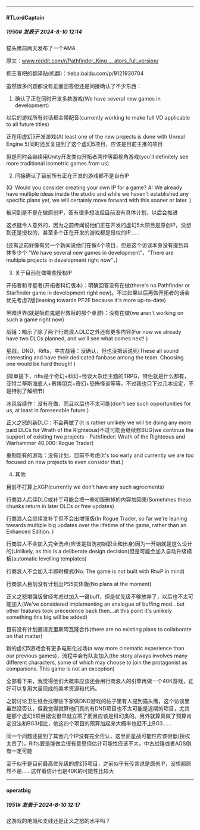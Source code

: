 ﻿
*****

####  RTLordCaptain  
##### 1950#       发表于 2024-8-10 12:14

猫头鹰前两天发布了一个AMA

原文：[www.reddit.com/r/Pathfinder_King ... ators_full_version/](http://www.reddit.com/r/Pathfinder_Kingmaker/comments/1emp6rx/owlcat_ama_for_content_creators_full_version/)

拥王者吧的翻译贴(机翻)：tieba.baidu.com/p/9121930704

虽然很多问题都没有正面回答但还是间接确认了不少东西：

1. 确认了正在同时开发多款游戏(We have several new games in development)

以后的游戏所有对话都会带配音(currently working to make full VO applicable to all future titles)

正在用虚幻5开发游戏(At least one of the new projects is done with Unreal Engine 5)同时还反复提到了这个虚幻5项目，应该是目前主推的项目

但是同时会继续用Unity开发类似开拓者两作等距视角游戏(you'll definitely see more traditional isometric games from us)

2. 间接确认了目前所有正在开发的游戏都不是自有IP

(Q: Would you consider creating your own IP for a game? A: We already have multiple ideas inside the studio and while we haven't established any specific plans yet, we will certainly move forward with this sooner or later. )

被问到是不是在做原创IP，答有很多想法但目前没有具体计划，以后会推进

这点挺令人意外的，因为之前传闻说他们正在开发的虚幻5大项目是原创IP，没想到还是授权的，甚至多个正在开发的游戏都是授权的IP……

(还有之前好像有另一个新闻说他们在做4个项目，但是这个访谈本身没有提到具体多少个 “We have several new games in development”，“There are multiple projects in development right now”，)

3. 关于目前在做哪些授权IP

开拓者和寻星者(开拓者科幻版本)：明确回答没有在做(there's no Pathfinder or Starfinder game in development right now)。不过如果以后再做开拓者的话会优先考虑2版(leaning towards PF2E because it's more up-to-date)

黑暗世界(就是吸血鬼避世救赎的那个桌游)：没有在做(we aren't working on such a game right now)

战锤：暗示了除了两个行商浪人DLC之外还有更多内容(For now we already have two DLCs planned, and we'll see what comes next! )

星战，DND，Rifts，中古战锤：没确认，但也没把话说死(These all sound interesting and have their dedicated fanbase among the team. Choosing one would be hard though! )

(简单提下，rifts是个奇幻+科幻+怪谈大杂烩主题的TRPG，特色就是什么都有，亚特兰蒂斯海底人+赛博朋克+奇幻+恐怖怪谈等等，不过我也只下过几本设定，不是特别了解细节)

冰风谷续作：没有在做，而且以后也不太可能(don't see such opportunities for us, at least in foreseeable future.)

正义之怒的新DLC：不会再做了(it is rather unlikely we will be doing any more paid DLCs for Wrath of the Righteous)不过可能会继续修BUG(we continue the support of existing two projects - Pathfinder: Wrath of the Righteous and Warhammer 40,000: Rogue Trader)

重制现有的游戏：没有计划，目前不考虑(it's too early and currently we are too focused on new projects to even consider that.)

4. 其他

目前不打算上XGP(currently we don't have any such agreements)

行商浪人后续DLC或补丁可能会把一些初版删掉的内容加回来(Sometimes these chunks return in later DLCs or free updates)

行商浪人会继续发补丁但不会出增强版(In Rogue Trader, so far we're leaning towards multiple big updates over the lifetime of the game, rather than an Enhanced Edition. )

行商浪人不会加入完全洗点(应该是指洗初始职业和出身)因为一开始就是这么设计的(Unlikely, as this is a deliberate design decision)但是可能会加入自动升级模板(automatic levelling templates)

行商浪人不会加入半即时模式(No. The game is not built with RtwP in mind)

行商浪人目前没有计划出PS5实体版(No plans at the moment)

正义之怒增强版曾经考虑过加入一键buff，但是优先级不够放弃了，以后也不太可能加入(We've considered implementing an analogue of buffing mod...but other features took precedence back then...at this point it's unlikely something this big will be added)

目前没有计划邀请克里斯阿瓦隆合作(there are no existing plans to collaborate on that matter)

新的虚幻5游戏会有更多电影化过场(a way more cinematic experience than our previous games)，流程中会有队友加入(the story always involves many different characters, some of which may choose to join the protagonist as companions. This game is not an exception)

全部看下来，我觉得他们大概率应该还会用行商浪人的引擎再做一个40K游戏，正好可以复用大量现成的美术资源和代码。

之前讨论卫生纸会找哪些下家做DND游戏的帖子里有人提到猫头鹰，这个访谈里虽然没否认，但我觉得就算他们真的有DND项目也不太可能是近期的项目，尤其是那个虚幻5项目据说很早就立项了而且应该是科幻类的。另外就算真做了预算肯定没法和BG3相比，他这四个项目的预算加起来大概率也赶不上BG3……

同一个问题还提到了其他几个IP没有完全否认，这里面星战可能性应该很低(授权太贵了)，Rifts要是能做会很有意思但估计可能性应该不大，中古战锤或者AOS倒有一定可能

至于似乎是目前最高优先级的虚幻5项目，之前似乎有传言说是原创IP，没想都居然不是……这样看估计也是40K的可能性比较大

*****

####  operatbig  
##### 1951#       发表于 2024-8-10 12:17

这游戏的地城和支线还是正义之怒的水平吗？

